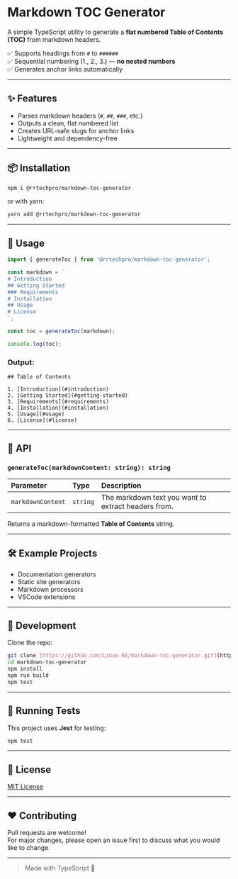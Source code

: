 # Markdown TOC Generator

A simple TypeScript utility to generate a **flat numbered Table of Contents (TOC)** from markdown headers.

✅ Supports headings from `#` to `######`  
✅ Sequential numbering (1., 2., 3.) — **no nested numbers**  
✅ Generates anchor links automatically

---

## ✨ Features

- Parses markdown headers (`#`, `##`, `###`, etc.)
- Outputs a clean, flat numbered list
- Creates URL-safe slugs for anchor links
- Lightweight and dependency-free

---

## 📦 Installation

```bash
npm i @rrtechpro/markdown-toc-generator
```

or with yarn:

```bash
yarn add @rrtechpro/markdown-toc-generator
```

---

## 🚀 Usage

```typescript
import { generateToc } from '@rrtechpro/markdown-toc-generator';

const markdown = `
# Introduction
## Getting Started
### Requirements
# Installation
## Usage
# License
`;

const toc = generateToc(markdown);

console.log(toc);
```

### Output:

```
## Table of Contents

1. [Introduction](#introduction)
2. [Getting Started](#getting-started)
3. [Requirements](#requirements)
4. [Installation](#installation)
5. [Usage](#usage)
6. [License](#license)
```

---

## 📄 API

### `generateToc(markdownContent: string): string`

| Parameter | Type   | Description                   |
|:----------|:-------|:-------------------------------|
| `markdownContent` | `string` | The markdown text you want to extract headers from. |

Returns a markdown-formatted **Table of Contents** string.

---

## 🛠 Example Projects

- Documentation generators
- Static site generators
- Markdown processors
- VSCode extensions

---

## 🧹 Development

Clone the repo:

```bash
git clone [https://github.com/Linux-RE/markdown-toc-generator.git](https://github.com/Linux-RE/markdown-toc-generator.git)
cd markdown-toc-generator
npm install
npm run build
npm test
```

---

## 🧪 Running Tests

This project uses **Jest** for testing:

```bash
npm test
```

---

## 📜 License

[MIT License](LICENSE)

---

## ❤️ Contributing

Pull requests are welcome!  
For major changes, please open an issue first to discuss what you would like to change.

---

> Made with TypeScript 💙